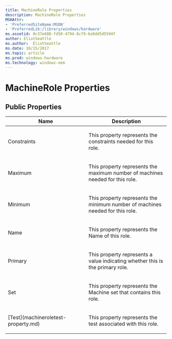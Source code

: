 ```yaml
---
title: MachineRole Properties
description: MachineRole Properties
MSHAttr:
- 'PreferredSiteName:MSDN'
- 'PreferredLib:/library/windows/hardware'
ms.assetid: 0c37e688-fd50-4794-8cf9-6a9dd5d5594f
author: EliotSeattle
ms.author:  EliotSeattle
ms.date: 10/15/2017
ms.topic: article
ms.prod: windows-hardware
ms.technology: windows-oem
---
```


# MachineRole Properties


## <span id="Public_Properties"></span><span id="public_properties"></span><span id="PUBLIC_PROPERTIES"></span>Public Properties


<table>
<colgroup>
<col width="50%" />
<col width="50%" />
</colgroup>
<thead>
<tr class="header">
<th>Name</th>
<th>Description</th>
</tr>
</thead>
<tbody>
<tr class="odd">
<td><p>Constraints</p></td>
<td><p>This property represents the constraints needed for this role.</p></td>
</tr>
<tr class="even">
<td><p>Maximum</p></td>
<td><p>This property represents the maximum number of machines needed for this role.</p></td>
</tr>
<tr class="odd">
<td><p>Minimum</p></td>
<td><p>This property represents the minimum number of machines needed for this role.</p></td>
</tr>
<tr class="even">
<td><p>Name</p></td>
<td><p>This property represents the Name of this role.</p></td>
</tr>
<tr class="odd">
<td><p>Primary</p></td>
<td><p>This property represents a value indicating whether this is the primary role.</p></td>
</tr>
<tr class="even">
<td><p>Set</p></td>
<td><p>This property represents the Machine set that contains this role.</p></td>
</tr>
<tr class="odd">
<td><p>[Test](machineroletest-property.md)</p></td>
<td><p>This property represents the test associated with this role.</p></td>
</tr>
</tbody>
</table>

 

 

 






